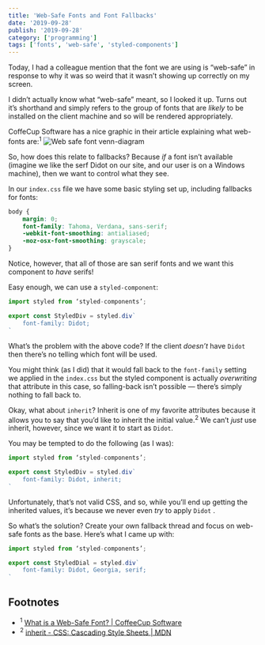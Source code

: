```yaml
---
title: 'Web-Safe Fonts and Font Fallbacks'
date: '2019-09-28'
publish: '2019-09-28'
category: ['programming']
tags: ['fonts', 'web-safe', 'styled-components']
---
```


Today, I had a colleague mention that the font we are using is “web-safe” in response to why it was so weird that it wasn’t showing up correctly on my screen.

I didn’t actually know what “web-safe” meant, so I looked it up. Turns out it’s shorthand and simply refers to the group of fonts that are _likely_ to be installed on the client machine and so will be rendered appropriately.

CoffeCup Software has a nice graphic in their article explaining what web-fonts are:<sup>1</sup>
![Web safe font venn-diagram](https://res.cloudinary.com/scweiss1/image/upload/v1593206631/web-safe-font-venn_diagram_ih9jda.png)

So, how does this relate to fallbacks? Because _if_ a font isn’t available (imagine we like the serf Didot on our site, and our user is on a Windows machine), then we want to control what they see.

In our `index.css` file we have some basic styling set up, including fallbacks for fonts:

```css
body {
    margin: 0;
    font-family: Tahoma, Verdana, sans-serif;
    -webkit-font-smoothing: antialiased;
    -moz-osx-font-smoothing: grayscale;
}
```

Notice, however, that all of those are san serif fonts and we want this component to _have_ serifs!

Easy enough, we can use a `styled-component`:

```javascript
import styled from ‘styled-components’;

export const StyledDiv = styled.div`
    font-family: Didot;
`
```

What’s the problem with the above code? If the client _doesn’t_ have `Didot` then there’s no telling which font will be used.

You might think (as I did) that it would fall back to the `font-family` setting we applied in the `index.css` but the styled component is actually _overwriting_ that attribute in this case, so falling-back isn’t possible — there’s simply nothing to fall back to.

Okay, what about `inherit`? Inherit is one of my favorite attributes because it allows you to say that you’d like to inherit the initial value.<sup>2</sup> We can’t _just_ use inherit, however, since we want it to start as `Didot`.

You may be tempted to do the following (as I was):

```javascript
import styled from ‘styled-components’;

export const StyledDiv = styled.div`
    font-family: Didot, inherit;
`
```

Unfortunately, that’s not valid CSS, and so, while you’ll end up getting the inherited values, it’s because we never even _try_ to apply `Didot` .

So what’s the solution? Create your own fallback thread and focus on web-safe fonts as the base. Here’s what I came up with:

```javascript
import styled from ‘styled-components’;

export const StyledDial = styled.div`
    font-family: Didot, Georgia, serif;
`
```

## Footnotes

-   <sup>1</sup> [What is a Web-Safe Font? | CoffeeCup Software](https://www.coffeecup.com/help/articles/what-is-a-web-safe-font/)
-   <sup>2</sup> [inherit - CSS: Cascading Style Sheets | MDN](https://developer.mozilla.org/en-US/docs/Web/CSS/inherit)
